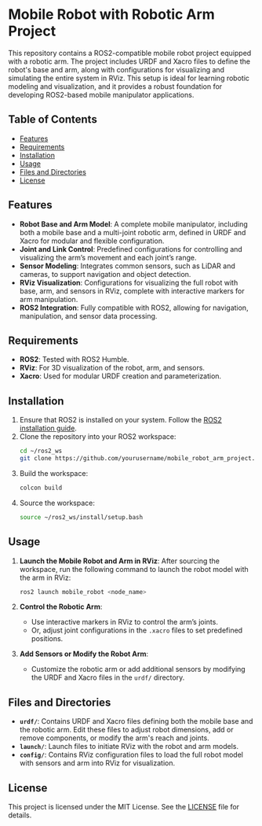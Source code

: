 # Mobile Robot with Robotic Arm Project

This repository contains a ROS2-compatible mobile robot project equipped with a robotic arm. The project includes URDF and Xacro files to define the robot's base and arm, along with configurations for visualizing and simulating the entire system in RViz. This setup is ideal for learning robotic modeling and visualization, and it provides a robust foundation for developing ROS2-based mobile manipulator applications.

## Table of Contents
- [Features](#features)
- [Requirements](#requirements)
- [Installation](#installation)
- [Usage](#usage)
- [Files and Directories](#files-and-directories)
- [License](#license)

## Features
- **Robot Base and Arm Model**: A complete mobile manipulator, including both a mobile base and a multi-joint robotic arm, defined in URDF and Xacro for modular and flexible configuration.
- **Joint and Link Control**: Predefined configurations for controlling and visualizing the arm’s movement and each joint’s range.
- **Sensor Modeling**: Integrates common sensors, such as LiDAR and cameras, to support navigation and object detection.
- **RViz Visualization**: Configurations for visualizing the full robot with base, arm, and sensors in RViz, complete with interactive markers for arm manipulation.
- **ROS2 Integration**: Fully compatible with ROS2, allowing for navigation, manipulation, and sensor data processing.

## Requirements
- **ROS2**: Tested with ROS2 Humble.
- **RViz**: For 3D visualization of the robot, arm, and sensors.
- **Xacro**: Used for modular URDF creation and parameterization.

## Installation
1. Ensure that ROS2 is installed on your system. Follow the [ROS2 installation guide](https://docs.ros.org/en/ros2).
2. Clone the repository into your ROS2 workspace:
   ```bash
   cd ~/ros2_ws
   git clone https://github.com/yourusername/mobile_robot_arm_project.git
   ```
3. Build the workspace:
   ```bash
   colcon build
   ```
4. Source the workspace:
   ```bash
   source ~/ros2_ws/install/setup.bash
   ```

## Usage
1. **Launch the Mobile Robot and Arm in RViz**:
   After sourcing the workspace, run the following command to launch the robot model with the arm in RViz:
   ```bash
   ros2 launch mobile_robot <node_name>
   ```

2. **Control the Robotic Arm**:
   - Use interactive markers in RViz to control the arm’s joints.
   - Or, adjust joint configurations in the `.xacro` files to set predefined positions.

3. **Add Sensors or Modify the Robot Arm**:
   - Customize the robotic arm or add additional sensors by modifying the URDF and Xacro files in the `urdf/` directory.

## Files and Directories
- **`urdf/`**: Contains URDF and Xacro files defining both the mobile base and the robotic arm. Edit these files to adjust robot dimensions, add or remove components, or modify the arm's reach and joints.
- **`launch/`**: Launch files to initiate RViz with the robot and arm models.
- **`config/`**: Contains RViz configuration files to load the full robot model with sensors and arm into RViz for visualization.

## License
This project is licensed under the MIT License. See the [LICENSE](LICENSE) file for details.
